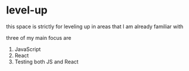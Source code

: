 # level-up
this space is strictly for leveling up in areas that I am already familiar with 

three of my main focus are 

1) JavaScript
2) React
3) Testing both JS and React
